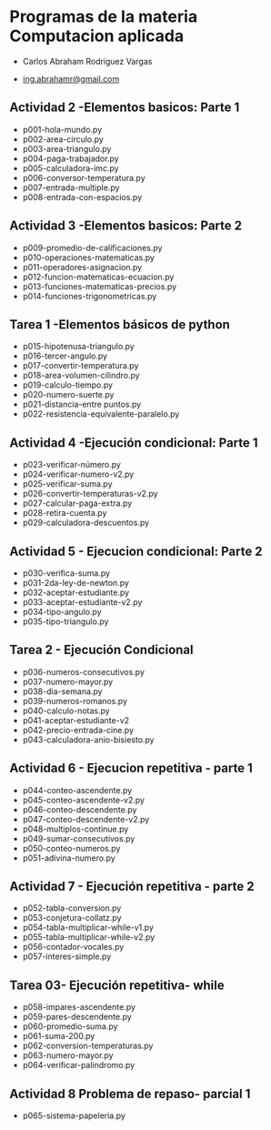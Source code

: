 # Programas de la materia Computacion aplicada

- Carlos Abraham Rodriguez Vargas

- ing.abrahamr@gmail.com

## Actividad 2 -Elementos basicos: Parte 1
- p001-hola-mundo.py
- p002-area-circulo.py
- p003-area-triangulo.py
- p004-paga-trabajador.py
- p005-calculadora-imc.py
- p006-conversor-temperatura.py
- p007-entrada-multiple.py
- p008-entrada-con-espacios.py

## Actividad 3 -Elementos basicos: Parte 2
- p009-promedio-de-calificaciones.py
- p010-operaciones-matematicas.py
- p011-operadores-asignacion.py
- p012-funcion-matematicas-ecuacion.py
- p013-funciones-matematicas-precios.py
- p014-funciones-trigonometricas.py

## Tarea 1 -Elementos básicos de python
- p015-hipotenusa-triangulo.py
- p016-tercer-angulo.py
- p017-convertir-temperatura.py
- p018-area-volumen-cilindro.py
- p019-calculo-tiempo.py
- p020-numero-suerte.py
- p021-distancia-entre puntos.py
- p022-resistencia-equivalente-paralelo.py

## Actividad 4 -Ejecución condicional: Parte 1
- p023-verificar-número.py
- p024-verificar-numero-v2.py
- p025-verificar-suma.py
- p026-convertir-temperaturas-v2.py
- p027-calcular-paga-extra.py
- p028-retira-cuenta.py
- p029-calculadora-descuentos.py


## Actividad 5 - Ejecucion condicional: Parte 2

- p030-verifica-suma.py
- p031-2da-ley-de-newton.py
- p032-aceptar-estudiante.py
- p033-aceptar-estudiante-v2.py
- p034-tipo-angulo.py
- p035-tipo-triangulo.py

## Tarea 2 - Ejecución Condicional

- p036-numeros-consecutivos.py
- p037-numero-mayor.py
- p038-dia-semana.py
- p039-numeros-romanos.py
- p040-calculo-notas.py
- p041-aceptar-estudiante-v2
- p042-precio-entrada-cine.py
- p043-calculadora-anio-bisiesto.py 


## Actividad 6 - Ejecucion repetitiva - parte 1
- p044-conteo-ascendente.py
- p045-conteo-ascendente-v2.py
- p046-conteo-descendente.py
- p047-conteo-descendente-v2.py
- p048-multiplos-continue.py
- p049-sumar-consecutivos.py
- p050-conteo-numeros.py
- p051-adivina-numero.py

## Actividad 7 - Ejecución repetitiva - parte 2
- p052-tabla-conversion.py
- p053-conjetura-collatz.py
- p054-tabla-multiplicar-while-v1.py
- p055-tabla-multiplicar-while-v2.py
- p056-contador-vocales.py
- p057-interes-simple.py

## Tarea 03- Ejecución repetitiva- while
- p058-impares-ascendente.py
- p059-pares-descendente.py
- p060-promedio-suma.py
- p061-suma-200.py
- p062-conversion-temperaturas.py
- p063-numero-mayor.py
- p064-verificar-palindromo.py

## Actividad 8 Problema de repaso- parcial 1
- p065-sistema-papeleria.py

